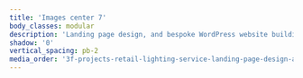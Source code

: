 ```yaml
---
title: 'Images center 7'
body_classes: modular
description: 'Landing page design, and bespoke WordPress website building for 3F Project''s retail lighting service home page on phone'
shadow: '0'
vertical_spacing: pb-2
media_order: '3f-projects-retail-lighting-service-landing-page-design-and-bespoke-wordpress-website-building-phone-1.jpg,3f-projects-retail-lighting-service-landing-page-design-and-bespoke-wordpress-website-building-phone-2.jpg'
---
```


